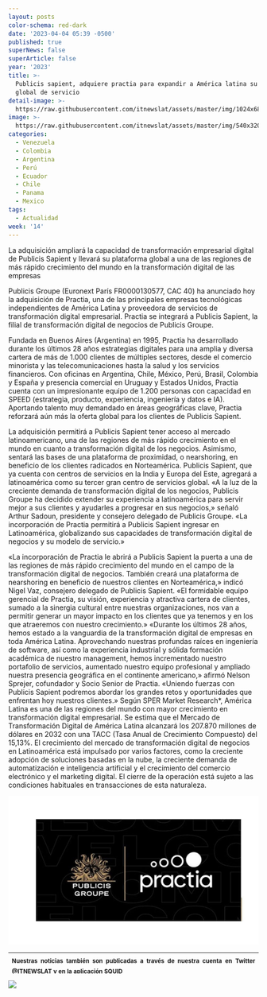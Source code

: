```yaml
---
layout: posts
color-schema: red-dark
date: '2023-04-04 05:39 -0500'
published: true
superNews: false
superArticle: false
year: '2023'
title: >-
  Publicis sapient, adquiere practia para expandir a América latina su modelo
  global de servicio
detail-image: >-
  https://raw.githubusercontent.com/itnewslat/assets/master/img/1024x680/publicis-practia-g.jpg
image: >-
  https://raw.githubusercontent.com/itnewslat/assets/master/img/540x320/publicis-practia-p.jpg
categories:
  - Venezuela
  - Colombia
  - Argentina
  - Perú
  - Ecuador
  - Chile
  - Panama
  - Mexico
tags:
  - Actualidad
week: '14'
---
```

La adquisición ampliará la capacidad de transformación empresarial digital de Publicis Sapient y llevará su plataforma global a una de las regiones de más rápido crecimiento del mundo en la transformación digital de las empresas
 
Publicis Groupe (Euronext París FR0000130577, CAC 40) ha anunciado hoy la adquisición de Practia, una de las principales empresas tecnológicas independientes de América Latina y proveedora de servicios de transformación digital empresarial.  Practia se integrará a Publicis Sapient, la filial de transformación digital de negocios de Publicis Groupe.

Fundada en Buenos Aires (Argentina) en 1995, Practia ha desarrollado durante los últimos 28 años estrategias digitales para una amplia y diversa cartera de más de 1.000 clientes de múltiples sectores, desde el comercio minorista y las telecomunicaciones hasta la salud y los servicios financieros. Con oficinas en Argentina, Chile, México, Perú, Brasil, Colombia y España y presencia comercial en Uruguay y Estados Unidos, Practia cuenta con un impresionante equipo de 1.200 personas con capacidad en SPEED (estrategia, producto, experiencia, ingeniería y datos e IA).  Aportando talento muy demandado en áreas geográficas clave, Practia reforzará aún más la oferta global para los clientes de Publicis Sapient.

La adquisición permitirá a Publicis Sapient tener acceso al mercado latinoamericano, una de las regiones de más rápido crecimiento en el mundo en cuanto a transformación digital de los negocios.  Asimismo, sentará las bases de una plataforma de proximidad, o nearshoring, en beneficio de los clientes radicados en Norteamérica.  Publicis Sapient, que ya cuenta con centros de servicios en la India y Europa del Este, agregará a latinoamérica como su tercer gran centro de servicios global.
«A la luz de la creciente demanda de transformación digital de los negocios, Publicis Groupe ha decidido extender su experiencia a latinoamérica para servir mejor a sus clientes y ayudarles a progresar en sus negocios,» señaló Arthur Sadoun, presidente y consejero delegado de Publicis Groupe.  «La incorporación de Practia permitirá a Publicis Sapient ingresar en Latinoamérica, globalizando sus capacidades de transformación digital de negocios y su modelo de servicio.»  

«La incorporación de Practia le abrirá a Publicis Sapient la puerta a una de las regiones de más rápido crecimiento del mundo en el campo de la transformación digital de negocios.  También creará una plataforma de nearshoring en beneficio de nuestros clientes en Norteamérica,» indicó Nigel Vaz, consejero delegado de Publicis Sapient. «El formidable equipo gerencial de Practia, su visión, experiencia y atractiva cartera de clientes, sumado a la sinergia cultural entre nuestras organizaciones, nos van a permitir generar un mayor impacto en los clientes que ya tenemos y en los que atraeremos con nuestro crecimiento.»
«Durante los últimos 28 años, hemos estado a la vanguardia de la transformación digital de empresas en toda América Latina.  Aprovechando nuestras profundas raíces en ingeniería de software, así como la experiencia industrial y sólida formación académica de nuestro management, hemos incrementado nuestro portafolio de servicios, aumentado nuestro equipo profesional y ampliado nuestra presencia geográfica en el continente americano,» afirmó Nelson Sprejer, cofundador y Socio Senior de Practia.  «Uniendo fuerzas con Publicis Sapient podremos abordar los grandes retos y oportunidades que enfrentan hoy nuestros clientes.» 
Según SPER Market Research*, América Latina es una de las regiones del mundo con mayor crecimiento en transformación digital empresarial.  Se estima que el Mercado de Transformación Digital de América Latina alcanzará los 207.870 millones de dólares en 2032 con una TACC (Tasa Anual de Crecimiento Compuesto) del 15,13%.  El crecimiento del mercado de transformación digital de negocios en Latinoamérica está impulsado por varios factores, como la creciente adopción de soluciones basadas en la nube, la creciente demanda de automatización e inteligencia artificial y el crecimiento del comercio electrónico y el marketing digital. 
El cierre de la operación está sujeto a las condiciones habituales en transacciones de esta naturaleza.

![](https://raw.githubusercontent.com/itnewslat/assets/master/img/540x320/publicis-practia-p.jpg)

<table style="height: 42px;" width="569">
<tbody>
<tr>
<td style="text-align: justify;"><sub><strong>Nuestras noticias también son publicadas a través de nuestra cuenta en Twitter <a href="https://twitter.com/itnewslat?lang=es">@ITNEWSLAT</a> y en la aplicación <a href="https://squidapp.co/en/">SQUID</a></strong></sub></td>
</tr>
</tbody>
</table>
<img src="https://tracker.metricool.com/c3po.jpg?hash=56f88a41e39ab42c063cc51676587a04"/>